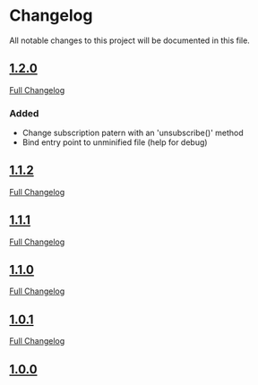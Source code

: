 # Changelog
All notable changes to this project will be documented in this file.


## [1.2.0](https://github.com/BasileTrujillo/yars/tree/1.2.0)
[Full Changelog](https://github.com/BasileTrujillo/yars/compare/1.1.1...1.1.2)
### Added
- Change subscription patern with an 'unsubscribe()' method
- Bind entry point to unminified file (help for debug) 

## [1.1.2](https://github.com/BasileTrujillo/yars/tree/1.1.2)
[Full Changelog](https://github.com/BasileTrujillo/yars/compare/1.1.1...1.1.2)

## [1.1.1](https://github.com/BasileTrujillo/yars/tree/1.1.1)
[Full Changelog](https://github.com/BasileTrujillo/yars/compare/1.1.0...1.1.1)

## [1.1.0](https://github.com/BasileTrujillo/yars/tree/1.1.0)
[Full Changelog](https://github.com/BasileTrujillo/yars/compare/1.0.1...1.1.0)

## [1.0.1](https://github.com/BasileTrujillo/yars/tree/1.0.1)
[Full Changelog](https://github.com/BasileTrujillo/yars/compare/1.0.0...1.0.1)

## [1.0.0](https://github.com/BasileTrujillo/yars/tree/1.0.0)
